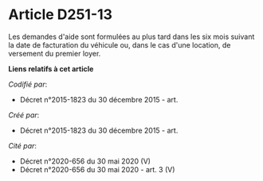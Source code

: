 # Article D251-13

Les demandes d'aide sont formulées au plus tard dans les six mois suivant la date de facturation du véhicule ou, dans le cas
d'une location, de versement du premier loyer.

**Liens relatifs à cet article**

_Codifié par_:

  - Décret n°2015-1823 du 30 décembre 2015 - art.

_Créé par_:

  - Décret n°2015-1823 du 30 décembre 2015 - art.

_Cité par_:

  - Décret n°2020-656 du 30 mai 2020 (V)
  - Décret n°2020-656 du 30 mai 2020 - art. 3 (V)
